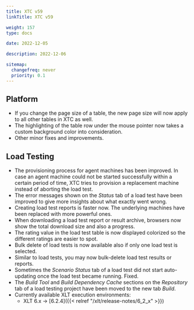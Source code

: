 ```yaml
---
title: XTC v59
linkTitle: XTC v59

weight: 157
type: docs

date: 2022-12-05

description: 2022-12-06

sitemap:
  changefreq: never
  priority: 0.1
---
```


## Platform

* If you change the page size of a table, the new page size will now apply to all other tables in XTC as well.
* The highlighting of the table row under the mouse pointer now takes a custom background color into consideration.
* Other minor fixes and improvements.


## Load Testing

* The provisioning process for agent machines has been improved. In case an agent machine could not be started successfully within a certain period of time, XTC tries to provision a replacement machine instead of aborting the load test.
* The error messages shown on the *Status* tab of a load test have been improved to give more insights about what exactly went wrong.
* Creating load test reports is faster now. The underlying machines have been replaced with more powerful ones.
* When downloading a load test report or result archive, browsers now show the total download size and also a progress.
* The rating value in the load test table is now displayed colorized so the different ratings are easier to spot.
* Bulk delete of load tests is now available also if only one load test is selected.
* Similar to load tests, you may now bulk-delete load test results or reports.
* Sometimes the *Scenario Status* tab of a load test did not start auto-updating once the load test became running. Fixed.
* The *Build Tool* and *Build Dependency Cache* sections on the *Repository* tab of a load testing project have been moved to the new tab *Build*.
* Currently available XLT execution environments:
    * XLT 6.x → [6.2.4]({{< relref "/xlt/release-notes/6_2_x" >}})
